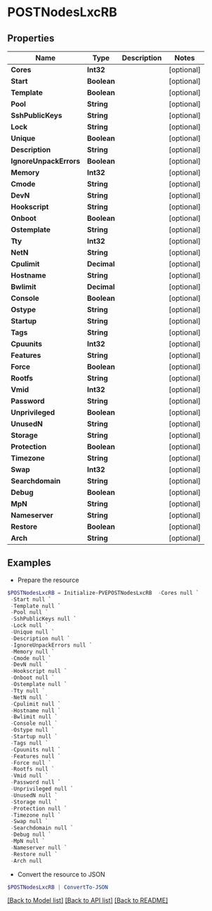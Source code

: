 # POSTNodesLxcRB
## Properties

Name | Type | Description | Notes
------------ | ------------- | ------------- | -------------
**Cores** | **Int32** |  | [optional] 
**Start** | **Boolean** |  | [optional] 
**Template** | **Boolean** |  | [optional] 
**Pool** | **String** |  | [optional] 
**SshPublicKeys** | **String** |  | [optional] 
**Lock** | **String** |  | [optional] 
**Unique** | **Boolean** |  | [optional] 
**Description** | **String** |  | [optional] 
**IgnoreUnpackErrors** | **Boolean** |  | [optional] 
**Memory** | **Int32** |  | [optional] 
**Cmode** | **String** |  | [optional] 
**DevN** | **String** |  | [optional] 
**Hookscript** | **String** |  | [optional] 
**Onboot** | **Boolean** |  | [optional] 
**Ostemplate** | **String** |  | [optional] 
**Tty** | **Int32** |  | [optional] 
**NetN** | **String** |  | [optional] 
**Cpulimit** | **Decimal** |  | [optional] 
**Hostname** | **String** |  | [optional] 
**Bwlimit** | **Decimal** |  | [optional] 
**Console** | **Boolean** |  | [optional] 
**Ostype** | **String** |  | [optional] 
**Startup** | **String** |  | [optional] 
**Tags** | **String** |  | [optional] 
**Cpuunits** | **Int32** |  | [optional] 
**Features** | **String** |  | [optional] 
**Force** | **Boolean** |  | [optional] 
**Rootfs** | **String** |  | [optional] 
**Vmid** | **Int32** |  | [optional] 
**Password** | **String** |  | [optional] 
**Unprivileged** | **Boolean** |  | [optional] 
**UnusedN** | **String** |  | [optional] 
**Storage** | **String** |  | [optional] 
**Protection** | **Boolean** |  | [optional] 
**Timezone** | **String** |  | [optional] 
**Swap** | **Int32** |  | [optional] 
**Searchdomain** | **String** |  | [optional] 
**Debug** | **Boolean** |  | [optional] 
**MpN** | **String** |  | [optional] 
**Nameserver** | **String** |  | [optional] 
**Restore** | **Boolean** |  | [optional] 
**Arch** | **String** |  | [optional] 

## Examples

- Prepare the resource
```powershell
$POSTNodesLxcRB = Initialize-PVEPOSTNodesLxcRB  -Cores null `
 -Start null `
 -Template null `
 -Pool null `
 -SshPublicKeys null `
 -Lock null `
 -Unique null `
 -Description null `
 -IgnoreUnpackErrors null `
 -Memory null `
 -Cmode null `
 -DevN null `
 -Hookscript null `
 -Onboot null `
 -Ostemplate null `
 -Tty null `
 -NetN null `
 -Cpulimit null `
 -Hostname null `
 -Bwlimit null `
 -Console null `
 -Ostype null `
 -Startup null `
 -Tags null `
 -Cpuunits null `
 -Features null `
 -Force null `
 -Rootfs null `
 -Vmid null `
 -Password null `
 -Unprivileged null `
 -UnusedN null `
 -Storage null `
 -Protection null `
 -Timezone null `
 -Swap null `
 -Searchdomain null `
 -Debug null `
 -MpN null `
 -Nameserver null `
 -Restore null `
 -Arch null
```

- Convert the resource to JSON
```powershell
$POSTNodesLxcRB | ConvertTo-JSON
```

[[Back to Model list]](../README.md#documentation-for-models) [[Back to API list]](../README.md#documentation-for-api-endpoints) [[Back to README]](../README.md)

